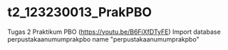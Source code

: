 # t2_123230013_PrakPBO
Tugas 2 Praktikum PBO (https://youtu.be/B6FiXfDTyFE)
Import database perpustakaanumumprakpbo name "perpustakaanumumprakpbo"
